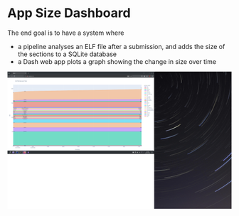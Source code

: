 # App Size Dashboard

The end goal is to have a system where
- a pipeline analyses an ELF file after a submission, and adds the size of the sections to a SQLite database
- a Dash web app plots a graph showing the change in size over time

![Current state of the Dash web app](example_dash.png)
